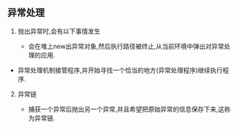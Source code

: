 ## 异常处理

1. 抛出异常时,会有以下事情发生

   - 会在堆上new出异常对象,然后执行路径被终止,从当前环境中弹出对异常处理的应用.
- 异常处理机制接管程序,并开始寻找一个恰当的地方(异常处理程序)继续执行程序.



2. 异常链

   - 捕获一个异常后抛出另一个异常,并且希望把原始异常的信息保存下来,这称为异常链.

     